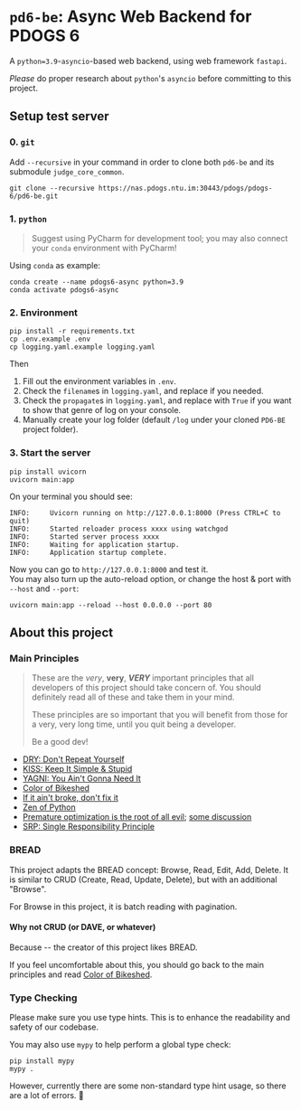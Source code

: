 # `pd6-be`: Async Web Backend for PDOGS 6

A `python=3.9`-`asyncio`-based web backend, using web framework `fastapi`.

*Please* do proper research about `python`'s `asyncio` before committing to this project.

## Setup test server

### 0. `git`
Add `--recursive` in your command in order to clone both `pd6-be` and its submodule `judge_core_common`. 
```shell
git clone --recursive https://nas.pdogs.ntu.im:30443/pdogs/pdogs-6/pd6-be.git
```
### 1. `python`

> Suggest using PyCharm for development tool; you may also connect your `conda` environment with PyCharm!

Using `conda` as example:
```shell
conda create --name pdogs6-async python=3.9
conda activate pdogs6-async
```

### 2. Environment
```shell
pip install -r requirements.txt
cp .env.example .env
cp logging.yaml.example logging.yaml
```

Then
1. Fill out the environment variables in `.env`.
2. Check the `filename`s in `logging.yaml`, and replace if you needed.
3. Check the `propagate`s in `logging.yaml`, and replace with `True` if you want to show that genre of log on your console.
4. Manually create your log folder (default `/log` under your cloned `PD6-BE` project folder).

### 3. Start the server

```shell
pip install uvicorn
uvicorn main:app
```

On your terminal you should see:

```
INFO:     Uvicorn running on http://127.0.0.1:8000 (Press CTRL+C to quit)
INFO:     Started reloader process xxxx using watchgod
INFO:     Started server process xxxx
INFO:     Waiting for application startup.
INFO:     Application startup complete.
```
Now you can go to `http://127.0.0.1:8000` and test it.  
You may also turn up the auto-reload option, or change the host & port with `--host` and `--port`:
```shell
uvicorn main:app --reload --host 0.0.0.0 --port 80
```

## About this project

### Main Principles

> These are the _very_, **very**, **_VERY_** important principles that all developers of this project should take concern of.
> You should definitely read all of these and take them in your mind.
> 
> These principles are so important that you will benefit from those for a very, very long time,
> until you quit being a developer.
> 
> Be a good dev!

- [DRY: Don't Repeat Yourself](https://en.wikipedia.org/wiki/Don%27t_repeat_yourself)
- [KISS: Keep It Simple & Stupid](https://en.wikipedia.org/wiki/KISS_principle)
- [YAGNI: You Ain't Gonna Need It](https://en.wikipedia.org/wiki/You_aren%27t_gonna_need_it)
- [Color of Bikeshed](https://bikeshed.com/)
- [If it ain't broke, don't fix it](https://en.wikipedia.org/wiki/Bert_Lance#If_it_ain't_broke,_don't_fix_it)
- [Zen of Python](https://www.python.org/dev/peps/pep-0020/)
- [Premature optimization is the root of all evil](https://en.wikiquote.org/wiki/Donald_Knuth#Computer_Programming_as_an_Art_(1974));
  [some discussion](https://softwareengineering.stackexchange.com/questions/80084/is-premature-optimization-really-the-root-of-all-evil)
- [SRP: Single Responsibility Principle](https://en.wikipedia.org/wiki/Single-responsibility_principle)

### BREAD
This project adapts the BREAD concept: Browse, Read, Edit, Add, Delete.
It is similar to CRUD (Create, Read, Update, Delete), but with an additional "Browse".  

For Browse in this project, it is batch reading with pagination.

#### Why not CRUD (or DAVE, or whatever)
Because -- the creator of this project likes BREAD.

If you feel uncomfortable about this, you should go back to the main principles and read [Color of Bikeshed](https://bikeshed.com/).

### Type Checking

Please make sure you use type hints. This is to enhance the readability and safety of our codebase.

You may also use `mypy` to help perform a global type check:
```shell
pip install mypy
mypy .
```

However, currently there are some non-standard type hint usage, so there are a lot of errors. 🥲
